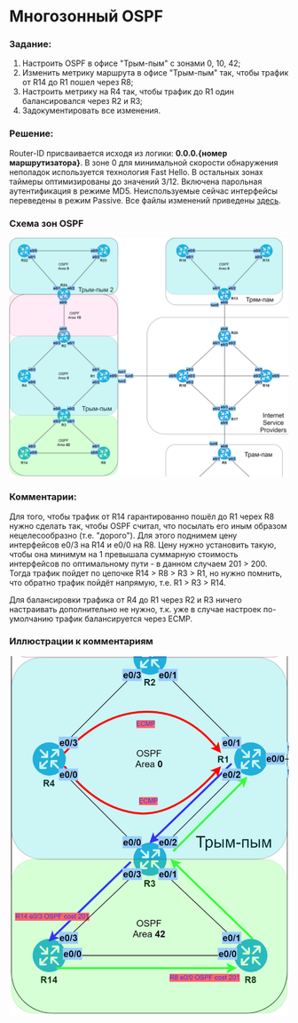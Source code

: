 # Многозонный OSPF

###  Задание:

  1. Настроить OSPF в офисе "Трым-пым" с зонами 0, 10, 42;
  2. Изменить метрику маршрута в офисе "Трым-пым" так, чтобы трафик от R14 до R1 пошел через R8;
  3. Настроить метрику на R4 так, чтобы трафик до R1 один балансировался через R2 и R3;
  4. Задокументировать все изменения.



###  Решение:

  Router-ID присваивается исходя из логики: **0.0.0.{номер маршрутизатора}**.
  В зоне 0 для минимальной скорости обнаружения неполадок используется технология Fast Hello. В остальных зонах таймеры оптимизированы до значений 3/12.
  Включена парольная аутентификация в режиме MD5.
  Неиспользуемые сейчас интерфейсы переведены в режим Passive.
  Все файлы изменений приведены [здесь](configs/).

###  Схема зон OSPF

![](ospf2.png)

###  Комментарии:

  Для того, чтобы трафик от R14 гарантированно пошёл до R1 черех R8
  нужно сделать так, чтобы OSPF считал, что посылать его иным образом
  нецелесообразно (т.е. "дорого"). Для этого поднимем цену интерфейсов e0/3 на R14 и
  e0/0 на R8. Цену нужно установить такую, чтобы она минимум на 1 превышала
  суммарную стоимость интерфейсов по оптимальному пути - в данном случаем 201 > 200.
  Тогда трафик пойдет по цепочке R14 > R8 > R3 > R1, но нужно помнить,
  что обратно трафик пойдёт напрямую, т.е. R1 > R3 > R14.


  Для балансировки трафика от R4 до R1 через R2 и R3 ничего настраивать дополнительно
  не нужно, т.к. уже в случае настроек по-умолчанию трафик балансируется через ECMP.

###  Иллюстрации к комментариям

![](ospf2_cost_ecmp.png)